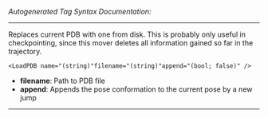 _Autogenerated Tag Syntax Documentation:_

---
Replaces current PDB with one from disk. This is probably only useful in checkpointing, since this mover deletes all information gained so far in the trajectory.

```
<LoadPDB name="(string)"filename="(string)"append="(bool; false)" />
```

-   **filename**: Path to PDB file
-   **append**: Appends the pose conformation to the current pose by a new jump

---
